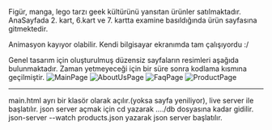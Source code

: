 Figür, manga, lego tarzı geek kültürünü yansıtan ürünler satılmaktadır.
AnaSayfada 2. kart, 6.kart ve 7. kartta examine basıldığında ürün sayfasına gitmektedir.

Animasyon kayıyor olabilir. Kendi bilgisayar ekranımda tam çalışıyordu :/

Genel tasarım için oluşturulmuş düzensiz sayfaların resimleri aşağıda bulunmaktadır. Zaman yetmeyeceği için bir süre sonra kodlama kısmına geçilmiştir.
![MainPage](assets/mainPagephoto.png)
![AboutUsPage](assets/aboutUs.png)
![FaqPage](assets/faqPagephoto.png)
![ProductPage](assets/productPagePhoto.png)

---

main.html ayrı bir klasör olarak açılır.(yoksa sayfa yeniliyor), live server ile başlatılır.
json server açmak için cd yazarak ..../db dosyasına kadar gidilir.
json-server --watch products.json yazarak json server başlatılır.
